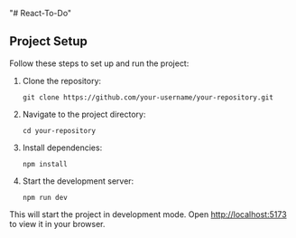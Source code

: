 "# React-To-Do" 
## Project Setup

Follow these steps to set up and run the project:

1. Clone the repository:

    ```
    git clone https://github.com/your-username/your-repository.git
    ```

2. Navigate to the project directory:

    ```
    cd your-repository
    ```

3. Install dependencies:

    ```
    npm install
    ```

4. Start the development server:

    ```
    npm run dev
    ```

This will start the project in development mode. Open [http://localhost:5173](http://localhost:5173) to view it in your browser.
